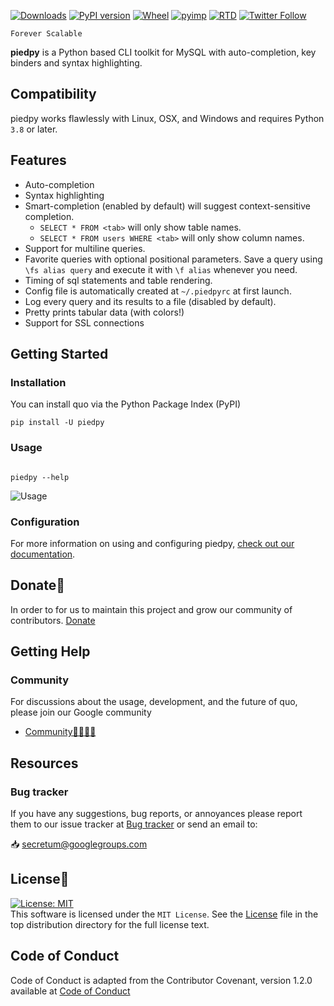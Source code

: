 [![Downloads](https://pepy.tech/badge/piedpy)](https://pepy.tech/project/piedpy)
[![PyPI version](https://badge.fury.io/py/piedpy.svg)](https://badge.fury.io/py/piedpy)
[![Wheel](https://img.shields.io/pypi/wheel/piedpy.svg)](https://pypi.com/project/piedpy)
[![pyimp](https://img.shields.io/pypi/implementation/piedpy.svg)](https://pypi.com/project/piedpy)
[![RTD](https://readthedocs.org/projects/piedpy/badge/)](https://piedpy.readthedocs.io)
[![Twitter Follow](https://img.shields.io/twitter/follow/gerrishon_s.svg?style=social)](https://twitter.com/gerrishon_s)

`Forever Scalable`

**piedpy** is a Python based CLI toolkit for MySQL with auto-completion, key binders and syntax highlighting.

## Compatibility
piedpy works flawlessly  with Linux, OSX, and Windows and requires Python `3.8` or later. 


## Features

* Auto-completion
* Syntax highlighting
* Smart-completion (enabled by default) will suggest context-sensitive completion.
    - `SELECT * FROM <tab>` will only show table names.
    - `SELECT * FROM users WHERE <tab>` will only show column names.
* Support for multiline queries.
* Favorite queries with optional positional parameters. Save a query using
  `\fs alias query` and execute it with `\f alias` whenever you need.
* Timing of sql statements and table rendering.
* Config file is automatically created at ``~/.piedpyrc`` at first launch.
* Log every query and its results to a file (disabled by default).
* Pretty prints tabular data (with colors!)
* Support for SSL connections

## Getting Started
### Installation
You can install quo via the Python Package Index (PyPI)

```
pip install -U piedpy

```

### Usage

```console

piedpy --help
```
![Usage](https://github.com/scalabli/piedpy/blob/main/docs/images/usage.png)


### Configuration

For more information on using and configuring piedpy, [check out
our documentation](https://piedpy.rtfd.io).                      

## Donate🎁

In order to for us to maintain this project and grow our community of contributors.
[Donate](https://ko-fi.com/scalabli)

## Getting Help

### Community

For discussions about the usage, development, and the future of quo, please join our Google community

* [Community👨‍👩‍👦‍👦](https://groups.google.com/forum/#!forum/secretum)

## Resources

### Bug tracker

If you have any suggestions, bug reports, or annoyances please report them
to our issue tracker at 
[Bug tracker](https://github.com/scalabli/piedpy/issues/) or send an email to:

 📥 secretum@googlegroups.com


## License📑

[![License: MIT](https://img.shields.io/badge/License-MIT-yellow.svg)](https://opensource.org/licenses/MIT)  
This software is licensed under the `MIT License`. See the [License](https://github.com/scalabli/piedpy/blob/master/LICENSE) file in the top distribution directory for the full license text.


## Code of Conduct
Code of Conduct is adapted from the Contributor Covenant,
version 1.2.0 available at
[Code of Conduct](http://contributor-covenant.org/version/1/2/0/)
